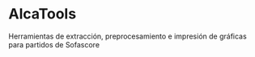 # AlcaTools
Herramientas de extracción, preprocesamiento e impresión de gráficas para partidos de Sofascore

